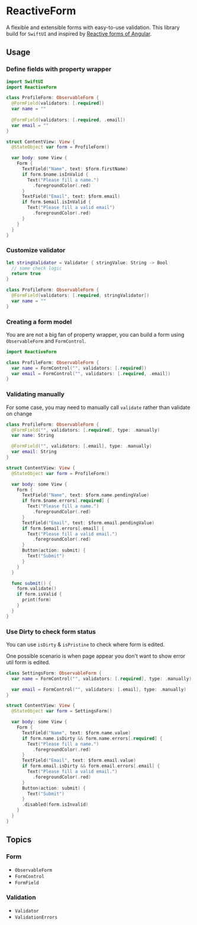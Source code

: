 # ReactiveForm

A flexible and extensible forms with easy-to-use validation. This library build for `SwiftUI` and inspired by [Reactive forms of Angular](https://angular.io/guide/reactive-forms).

## Usage

### Define fields with property wrapper

```swift
import SwiftUI
import ReactiveForm

class ProfileForm: ObservableForm {
  @FormField(validators: [.required])
  var name = ""
  
  @FormField(validators: [.required, .email])
  var email = ""
}

struct ContentView: View {
  @StateObject var form = ProfileForm()

  var body: some View {
    Form {
      TextField("Name", text: $form.firstName)
      if form.$name.isInValid {
        Text("Please fill a name.")
          .foregroundColor(.red)
      }
      TextField("Email", text: $form.email)
      if form.$email.isInValid {
        Text("Please fill a valid email")
          .foregroundColor(.red)
      }
    }
  }
}
```

### Customize validator

```swift
let stringValidator = Validator { stringValue: String -> Bool
  // some check logic
  return true
}

class ProfileForm: ObservableForm {
  @FormField(validators: [.required, stringValidator])
  var name = ""
}
```

### Creating a form model

You are are not a big fan of property wrapper, you can build a form using ``ObservableForm`` and ``FormControl``.

```swift
import ReactiveForm

class ProfileForm: ObservableForm {
  var name = FormControl("", validators: [.required])
  var email = FormControl("", validators: [.required, .email])
}
```

### Validating manually

For some case, you may need to manually call `validate` rather than validate on change


```swift
class ProfileForm: ObservableForm {
  @FormField("", validators: [.required], type: .manually) 
  var name: String

  @FormField("", validators: [.email], type: .manually) 
  var email: String
}

struct ContentView: View {
  @StateObject var form = ProfileForm()

  var body: some View {
    Form {
      TextField("Name", text: $form.name.pendingValue)
      if form.$name.errors[.required] {
        Text("Please fill a name.")
          .foregroundColor(.red)
      }
      TextField("Email", text: $form.email.pendingValue)
      if form.$email.errors[.email] {
        Text("Please fill a valid email.")
          .foregroundColor(.red)
      }
      Button(action: submit) {
        Text("Submit")
      }
    }
  }

  func submit() {
    form.validate()
    if form.isValid {
      print(form)
    }
  }
}
```

### Use Dirty to check form status

You can use `isDirty` & `isPristine` to check where form is edited. 

One possible scenario is when page appear you don't want to show error util form is edited.

```swift
class SettingsForm: ObservableForm {
  var name = FormControl("", validators: [.required], type: .manually) 

  var email = FormControl("", validators: [.email], type: .manually) 
}

struct ContentView: View {
  @StateObject var form = SettingsForm()

  var body: some View {
    Form {
      TextField("Name", text: $form.name.value)
      if form.name.isDirty && form.name.errors[.required] {
        Text("Please fill a name.")
          .foregroundColor(.red)
      }
      TextField("Email", text: $form.email.value)
      if form.email.isDirty && form.email.errors[.email] {
        Text("Please fill a valid email.")
          .foregroundColor(.red)
      }
      Button(action: submit) {
        Text("Submit")
      }
      .disabled(form.isInvalid)
    }
  }
}
```

## Topics

### Form

- ``ObservableForm``
- ``FormControl``
- ``FormField``

### Validation

- ``Validator``
- ``ValidationErrors``
